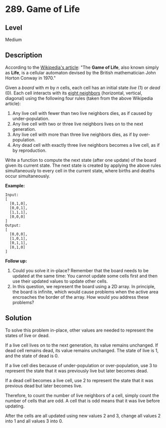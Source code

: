 # 289. Game of Life
## Level
Medium

## Description
According to the [Wikipedia's article](https://en.wikipedia.org/wiki/Conway%27s_Game_of_Life): "The **Game of Life**, also known simply as **Life**, is a cellular automaton devised by the British mathematician John Horton Conway in 1970."

Given a *board* with *m* by *n* cells, each cell has an initial state *live* (1) or *dead* (0). Each cell interacts with its [eight neighbors](https://en.wikipedia.org/wiki/Moore_neighborhood) (horizontal, vertical, diagonal) using the following four rules (taken from the above Wikipedia article):

1. Any live cell with fewer than two live neighbors dies, as if caused by under-population.
2. Any live cell with two or three live neighbors lives on to the next generation.
3. Any live cell with more than three live neighbors dies, as if by over-population.
4. Any dead cell with exactly three live neighbors becomes a live cell, as if by reproduction.

Write a function to compute the next state (after one update) of the board given its current state. The next state is created by applying the above rules simultaneously to every cell in the current state, where births and deaths occur simultaneously.

**Example:**
```
Input: 
[
  [0,1,0],
  [0,0,1],
  [1,1,1],
  [0,0,0]
]
Output: 
[
  [0,0,0],
  [1,0,1],
  [0,1,1],
  [0,1,0]
]
```
**Follow up:**

1. Could you solve it in-place? Remember that the board needs to be updated at the same time: You cannot update some cells first and then use their updated values to update other cells.
2. In this question, we represent the board using a 2D array. In principle, the board is infinite, which would cause problems when the active area encroaches the border of the array. How would you address these problems?

## Solution
To solve this problem in-place, other values are needed to represent the states of live or dead.

If a live cell lives on to the next generation, its value remains unchanged. If dead cell remains dead, its value remains unchanged. The state of live is 1, and the state of dead is 0.

If a live cell dies because of under-population or over-population, use 3 to represent the state that it was previously live but later becomes dead.

If a dead cell becomes a live cell, use 2 to represent the state that it was previous dead but later becomes live.

Therefore, to count the number of live neighbors of a cell, simply count the number of cells that are odd. A cell that is odd means that it was live before updating.

After the cells are all updated using new values 2 and 3, change all values 2 into 1 and all values 3 into 0.

